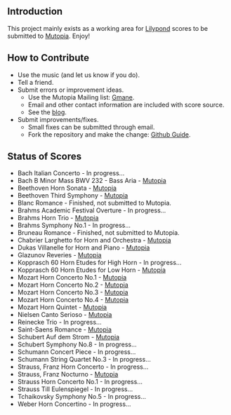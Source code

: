 ## Introduction
This project mainly exists as a working area for [Lilypond](http://lilypond.org/web) scores to be
submitted to [Mutopia](http://www.mutopiaproject.org/). Enjoy!

## How to Contribute
- Use the music (and let us know if you do).
- Tell a friend.
- Submit errors or improvement ideas.
  - Use the Mutopia Mailing list: [Gmane](http://news.gmane.org/gmane.music.mutopia.discuss).
  - Email and other contact information are included with score source.
  - See the [blog](http://open-scores.blogspot.com).
- Submit improvements/fixes.
  - Small fixes can be submitted through email.
  - Fork the repository and make the change: [Github Guide](http://github.com/guides/fork-a-project-and-submit-your-modifications).

## Status of Scores
- Bach Italian Concerto - In progress...
- Bach B Minor Mass BWV 232 - Bass Aria - [Mutopia](http://www.mutopiaproject.org/cgibin/piece-info.cgi?id=1462)
- Beethoven Horn Sonata - [Mutopia](http://mutopiaproject.org/cgibin/piece-info.cgi?id=919)
- Beethoven Third Symphony - [Mutopia](http://www.mutopiaproject.org/cgibin/piece-info.cgi?id=1655)
- Blanc Romance - Finished, not submitted to Mutopia.
- Brahms Academic Festival Overture - In progress...
- Brahms Horn Trio - [Mutopia](http://mutopiaproject.org/cgibin/piece-info.cgi?id=833)
- Brahms Symphony No.1 - In progress...
- Bruneau Romance - Finished, not submitted to Mutopia.
- Chabrier Larghetto for Horn and Orchestra - [Mutopia](http://mutopiaproject.org/cgibin/piece-info.cgi?id=920)
- Dukas Villanelle for Horn and Piano - [Mutopia](http://mutopiaproject.org/cgibin/piece-info.cgi?id=902)
- Glazunov Reveries - [Mutopia](http://www.mutopiaproject.org/cgibin/piece-info.cgi?id=1574)
- Kopprasch 60 Horn Etudes for High Horn - In progress...
- Kopprasch 60 Horn Etudes for Low Horn - [Mutopia](http://mutopiaproject.org/cgibin/piece-info.cgi?id=1186)
- Mozart Horn Concerto No.1 - [Mutopia](http://mutopiaproject.org/cgibin/piece-info.cgi?id=918)
- Mozart Horn Concerto No.2 - [Mutopia](http://mutopiaproject.org/cgibin/piece-info.cgi?id=901)
- Mozart Horn Concerto No.3 - [Mutopia](http://mutopiaproject.org/cgibin/piece-info.cgi?id=1735)
- Mozart Horn Concerto No.4 - [Mutopia](http://mutopiaproject.org/cgibin/piece-info.cgi?id=1736)
- Mozart Horn Quintet - [Mutopia](http://mutopiaproject.org/cgibin/piece-info.cgi?id=1369)
- Nielsen Canto Serioso - [Mutopia](http://mutopiaproject.org/cgibin/piece-info.cgi?id=1056)
- Reinecke Trio - In progress...
- Saint-Saens Romance - [Mutopia](http://mutopiaproject.org/cgibin/piece-info.cgi?id=1055)
- Schubert Auf dem Strom - [Mutopia](http://mutopiaproject.org/cgibin/piece-info.cgi?id=1272)
- Schubert Symphony No.8 - In progress...
- Schumann Concert Piece - In progress...
- Schumann String Quartet No.3 - In progress...
- Strauss, Franz Horn Concerto - In progress...
- Strauss, Franz Nocturno - [Mutopia](http://www.mutopiaproject.org/cgibin/piece-info.cgi?id=1575)
- Strauss Horn Concerto No.1 - In progress...
- Strauss Till Eulenspiegel - In progress...
- Tchaikovsky Symphony No.5 - In progress...
- Weber Horn Concertino - In progress...

